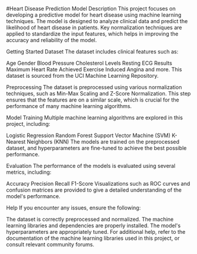 #Heart Disease Prediction Model
Description
This project focuses on developing a predictive model for heart disease using machine learning techniques. The model is designed to analyze clinical data and predict the likelihood of heart disease in patients. Key normalization techniques are applied to standardize the input features, which helps in improving the accuracy and reliability of the model.

Getting Started
Dataset
The dataset includes clinical features such as:

Age
Gender
Blood Pressure
Cholesterol Levels
Resting ECG Results
Maximum Heart Rate Achieved
Exercise Induced Angina
and more.
This dataset is sourced from the UCI Machine Learning Repository.

Preprocessing
The dataset is preprocessed using various normalization techniques, such as Min-Max Scaling and Z-Score Normalization. This step ensures that the features are on a similar scale, which is crucial for the performance of many machine learning algorithms.

Model Training
Multiple machine learning algorithms are explored in this project, including:

Logistic Regression
Random Forest
Support Vector Machine (SVM)
K-Nearest Neighbors (KNN)
The models are trained on the preprocessed dataset, and hyperparameters are fine-tuned to achieve the best possible performance.

Evaluation
The performance of the models is evaluated using several metrics, including:

Accuracy
Precision
Recall
F1-Score
Visualizations such as ROC curves and confusion matrices are provided to give a detailed understanding of the model's performance.

Help
If you encounter any issues, ensure the following:

The dataset is correctly preprocessed and normalized.
The machine learning libraries and dependencies are properly installed.
The model's hyperparameters are appropriately tuned.
For additional help, refer to the documentation of the machine learning libraries used in this project, or consult relevant community forums.
